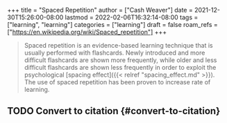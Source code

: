 +++
title = "Spaced Repetition"
author = ["Cash Weaver"]
date = 2021-12-30T15:26:00-08:00
lastmod = 2022-02-06T16:32:14-08:00
tags = ["learning", "learning"]
categories = ["learning"]
draft = false
roam_refs = ["https://en.wikipedia.org/wiki/Spaced_repetition"]
+++

> Spaced repetition is an evidence-based learning technique that is usually performed with flashcards. Newly introduced and more difficult flashcards are shown more frequently, while older and less difficult flashcards are shown less frequently in order to exploit the psychological [spacing effect]({{< relref "spacing_effect.md" >}}). The use of spaced repetition has been proven to increase rate of learning.


## <span class="org-todo todo TODO">TODO</span> Convert to citation {#convert-to-citation}
